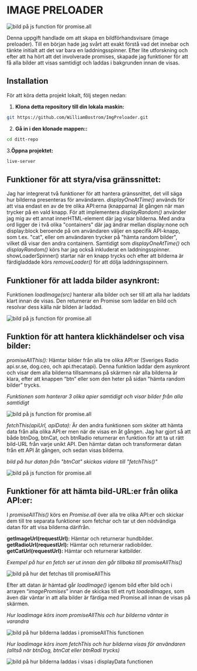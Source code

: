 # IMAGE PRELOADER

![bild på js function för promise.all](/src/img/imagepre.png)

Denna uppgift handlade om att skapa en bildförhandsvisare (image preloader). Till en början hade jag svårt att exakt förstå vad det innebar och tänkte initialt att det var bara en laddningsspinner. Efter lite utforskning och efter att ha hört att det involverade promises, skapade jag funktioner för att få alla bilder att visas samtidigt och laddas i bakgrunden innan de visas.

## Installation

För att köra detta projekt lokalt, följ stegen nedan:

1.  **Klona detta repository till din lokala maskin:**

```bash
git https://github.com/WilliamBostrom/ImgPreloader.git
```

2.  **Gå in i den klonade mappen::**

```bash
cd ditt-repo

```

3.**Öppna projektet:**

```bash
live-server

```

## Funktioner för att styra/visa gränssnittet:

Jag har integrerat två funktioner för att hantera gränssnittet, det vill säga hur bilderna presenteras för användaren. _displayOneAtTime()_ används för att visa endast en av de tre olika API:erna (knapparna) åt gången när man trycker på en vald knapp. För att implementera _displayRandom()_ använder jag mig av ett annat innerHTML-element där jag visar bilderna. Med andra ord ligger de i två olika "containers" där jag ändrar mellan display:none och display:block beroende på om användaren väljer en specifik API-knapp, som t.ex. "cat", eller om användaren trycker på "hämta random bilder", vilket då visar den andra containern. Samtidigt som _displayOneAtTime()_ och _displayRandom()_ körs har jag också inkluderat en laddningsspinner. showLoaderSpinner() startar när en knapp trycks och efter att bilderna är färdigladdade körs _removeLoader()_ för att dölja laddningsspinnern.

## Funktioner för att ladda bilder asynkront:

Funktionen _loadImage(src)_ hanterar alla bilder och ser till att alla har laddats klart innan de visas. Den returnerar en Promise som laddar en bild och resolvar dess källa när bilden är laddad.

![bild på js function för promise.all](/src/img/loadImg.png)

## Funktion för att hantera klickhändelser och visa bilder:

_promiseAllThis():_ Hämtar bilder från alla tre olika API:er (Sveriges Radio api.sr.se, dog.ceo, och api.thecatapi). Denna funktion laddar dem asynkront och visar dem alla bilderna tillsammans på skärmen när alla bilderna är klara, efter att knappen “btn” eller som den heter på sidan "hämta random bilder” trycks.

_Funktionen som hanterar 3 olika apier samtidigt och visar bilder från alla samtidigt_

![bild på js function för promise.all](/src/img/promiseAllThis.png)

_fetchThis(apiUrl, apiData):_ Är den andra funktionen som sköter att hämta data från alla olika API:er men när de visas en åt gången. Jag har gjort så att både btnDog, btnCat, och btnRadio returnerar en funktion för att ta ut rätt bild-URL från varje unikt API. Den hämtar datan och transformerar datan från ett API åt gången, och sedan visas bilderna.

_bild på hur datan från "btnCat" skickas vidare till "fetchThis()"_

![bild på js function för promise.all](/src/img/fetchThisbtnCat.png)

## Funktioner för att hämta bild-URL:er från olika API:er:

I _promiseAllThis()_ körs en _Promise.all_ över alla tre olika API:er och skickar dem till tre separata funktioner som fetchar och tar ut den nödvändiga datan för att visa bilderna därifrån.

**getImageUrl(requestUrl):** Hämtar och returnerar hundbilder.
**getRadioUrl(requestUrl):** Hämtar och returnerar radiobilder.
**getCatUrl(requestUrl):** Hämtar och returnerar katbilder.

_Exempel på hur en fetch ser ut innan den går tillbaka till promiseAllThis()_

![bild på hur det fetchas till promiseAllThis](/src/img/getCatUrl.png)

Efter att datan är hämtad går _loadImage()_ igenom bild efter bild och i arrayen “_imagePromises_” innan de skickas till ett nytt _loadedImages_, som även där väntar in att alla bilder är färdiga med Promise.all innan de visas på skärmen.

_Hur loadimage körs inom promiseAllThis och hur bilderna väntar in varandra_

![bild på hur bilderna laddas i promiseAllThis functionen](/src/img/loadImgExempel.png)

_Hur loadimage körs inom fetchThis och hur bilderna visas för användaren (alltså när btnDog, btnCat eller btnRadi trycks)_

![bild på hur bilderna laddas i visas i displayData functionen](/src/img/displayData.png)
